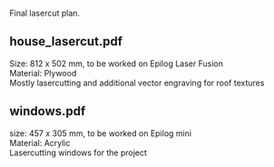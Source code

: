Final lasercut plan.

<h2>house_lasercut.pdf</h2> 
Size: 812 x 502 mm, to be worked on Epilog Laser Fusion <br>
Material: Plywood <br>
Mostly lasercutting and additional vector engraving for roof textures

<h2>windows.pdf</h2>
size: 457 x 305 mm, to be worked on Epilog mini <br>
Material: Acrylic <br>
Lasercutting windows for the project
